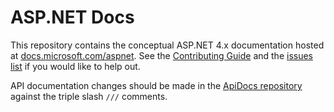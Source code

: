 # ASP.NET Docs

This repository contains the conceptual ASP.NET 4.x documentation hosted at [docs.microsoft.com/aspnet](https://docs.microsoft.com/aspnet/overview). See the [Contributing Guide](CONTRIBUTING.md) and the [issues list](https://github.com/dotnet/AspNetDocs/issues) if you would like to help out.

API documentation changes should be made in the [ApiDocs repository](https://github.com/aspnet/ApiDocs) against the triple slash `///` comments.
